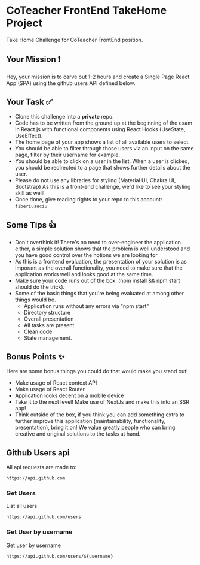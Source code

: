 # CoTeacher FrontEnd TakeHome Project
Take Home Challenge for CoTeacher FrontEnd position.

## Your Mission ❗
Hey, your mission is to carve out 1-2 hours and create a Single Page React App (SPA) using the github users API defined below.

## Your Task ✅
* Clone this challenge into a **private** repo.
* Code has to be written from the ground up at the beginning of the exam in React.js with functional components using React Hooks (UseState, UseEffect).
* The home page of your app shows a list of all available users to select.
* You should be able to filter through those users via an input on the same page, filter by their username for example.
* You should be able to click on a user in the list. When a user is clicked, you should be redirected to a page that shows further details about the user.
* Please do not use any libraries for styling (Material UI, Chakra UI, Bootstrap) As this is a front-end challenge, we'd like to see your styling skill as well!
* Once done, give reading rights to your repo to this account: `tiberiusuciu`

## Some Tips 👍
* Don't overthink it! There's no need to over-engineer the application either, a simple solution shows that the problem is well understood and you have good control over the notions we are looking for
* As this is a frontend evaluation, the presentation of your solution is as imporant as the overall functionality, you need to make sure that the application works well and looks good at the same time.
* Make sure your code runs out of the box. (npm install && npm start should do the trick).
* Some of the basic things that you're being evaluated at among other things would be.
  * Application runs without any errors via "npm start"
  * Directory structure
  * Overall presentation
  * All tasks are present
  * Clean code
  * State management.

## Bonus Points ✨
Here are some bonus things you could do that would make you stand out!
* Make usage of React context API
* Make usage of React Router
* Application looks decent on a mobile device
* Take it to the next level! Make use of NextJs and make this into an SSR app!
* Think outside of the box, if you think you can add something extra to further improve this application (maintainability, functionality, presentation), bring it on! We value greatly people who can bring creative and original solutions to the tasks at hand.

## Github Users api
All api requests are made to:

`https://api.github.com`

### Get Users
List all users

`https://api.github.com/users`

### Get User by username
Get user by username

`https://api.github.com/users/${username}`
